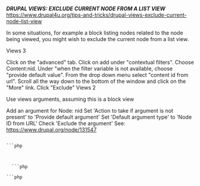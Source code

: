   ***DRUPAL VIEWS: EXCLUDE CURRENT NODE FROM A LIST VIEW***
  https://www.drupal4u.org/tips-and-tricks/drupal-views-exclude-current-node-list-view
  
In some situations, for example a block listing nodes related to the node being viewed, you might wish to exclude the current node from a list view.

Views 3

Click on the "advanced" tab.
Click on add under "contextual filters".
Choose Content:nid.
Under "when the filter variable is not available, choose "provide default value".
From the drop down menu select "content id from url".
Scroll all the way down to the bottom of the window and click on the "More" link.
Click "Exclude"
Views 2

Use views arguments, assuming this is a block view

Add an argument for Node: nid
Set 'Action to take if argument is not present' to 'Provide default argument'
Set 'Default argument type' to 'Node ID from URL'
Check 'Exclude the argument'
See: https://www.drupal.org/node/131547
  
  
  
  ```php
  ```
  
  
    ```php
  ```
  
  
    ```php
  ```
  
  
    ```php
  ```
